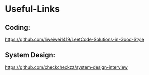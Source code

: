 # Useful-Links

## Coding:
https://github.com/liweiwei1419/LeetCode-Solutions-in-Good-Style

## System Design:
https://github.com/checkcheckzz/system-design-interview
